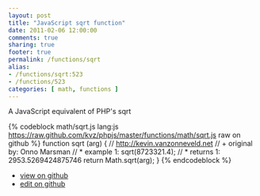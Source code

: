 ```yaml
---
layout: post
title: "JavaScript sqrt function"
date: 2011-02-06 12:00:00
comments: true
sharing: true
footer: true
permalink: /functions/sqrt
alias:
- /functions/sqrt:523
- /functions/523
categories: [ math, functions ]
---
```

A JavaScript equivalent of PHP's sqrt
<!-- more -->
{% codeblock math/sqrt.js lang:js https://raw.github.com/kvz/phpjs/master/functions/math/sqrt.js raw on github %}
function sqrt (arg) {
    // http://kevin.vanzonneveld.net
    // +   original by: Onno Marsman
    // *     example 1: sqrt(8723321.4);
    // *     returns 1: 2953.5269424875746
    return Math.sqrt(arg);
}
{% endcodeblock %}
<ul>
 <li><a href="https://github.com/kvz/phpjs/blob/master/functions/math/sqrt.js">view on github</a></li>
 <li><a href="https://github.com/kvz/phpjs/edit/master/functions/math/sqrt.js">edit on github</a></li>
</ul>
